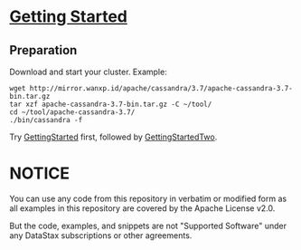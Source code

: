 # [Getting Started](https://academy.datastax.com/resources/getting-started-apache-cassandra-and-java-part-i)


## Preparation
Download and start your cluster. Example:

    wget http://mirror.wanxp.id/apache/cassandra/3.7/apache-cassandra-3.7-bin.tar.gz
    tar xzf apache-cassandra-3.7-bin.tar.gz -C ~/tool/
    cd ~/tool/apache-cassandra-3.7/
    ./bin/cassandra -f

Try [GettingStarted](src/main/java/GettingStarted.java) first, followed by [GettingStartedTwo](src/main/java/GettingStartedTwo.java).


# NOTICE
You can use any code from this repository in verbatim or modified form as all examples in this repository are covered by the Apache License v2.0.

But the code, examples, and snippets are not "Supported Software" under any DataStax subscriptions or other agreements.

